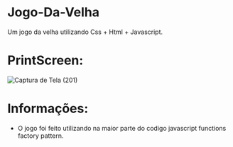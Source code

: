 # Jogo-Da-Velha
Um jogo da velha utilizando Css + Html + Javascript.
# PrintScreen: 
![Captura de Tela (201)](https://github.com/ArmandooSampaio/Jogo-Da-Velha/assets/74443581/05021955-e32d-4246-a418-8c6c975254c3)

# Informações: 
- O jogo foi feito utilizando na maior parte do codigo javascript functions factory pattern.

